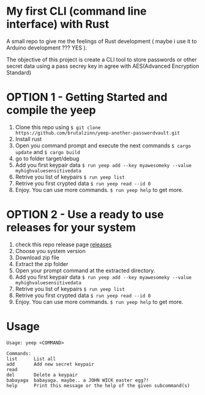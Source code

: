 # My first CLI (command line interface) with Rust

 A small repo to give me the feelings of Rust development ( maybe i use it to Arduino development ??? YES ). 
 
 The objective of this project is create a CLI tool to store passwords or other secret data using a pass secrey key in agree with AES(Advanced Encryption Standard) 

 # OPTION 1 - Getting Started and compile the yeep

1. Clone this repo using `$ git clone https://github.com/brutalzinn/yeep-another-passwordvault.git`
2. Install rust
3. Open you command prompt and execute the next commands `$ cargo update` and `$ cargo build` 
4. go to folder target/debug
5. Add you first keypair data `$ run yeep add --key myawesomeky --value myhighvaluesensitivedata`
6. Retrive you list of keypairs `$ run yeep list`
7. Retrive you first crypted data  `$ run yeep read --id 0`
8. Enjoy. You can use more commands. `$ run yeep help` to get more.

# OPTION 2 - Use a ready to use releases for your system

1. check this repo release page [releases](https://github.com/brutalzinn/yeep-another-passwordvault/releases)
2. Choose you system version 
3. Download zip file
4. Extract the zip folder
5. Open your prompt command at the extracted directory.
6. Add you first keypair data `$ run yeep add --key myawesomeky --value myhighvaluesensitivedata`
7. Retrive you list of keypairs `$ run yeep list`
8. Retrive you first crypted data  `$ run yeep read --id 0`
9. Enjoy. You can use more commands. `$ run yeep help` to get more.


 # Usage

    Usage: yeep <COMMAND>

    Commands:
    list      List all
    add       Add new secret keypair
    read
    del       Delete a keypair
    babayaga  babayaga. maybe.. a JOHN WICK easter egg?!
    help      Print this message or the help of the given subcommand(s)